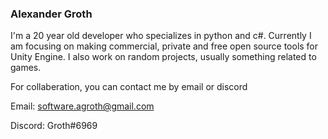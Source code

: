 ### Alexander Groth

I'm a 20 year old developer who specializes in python and c#.
Currently I am focusing on making commercial, private and free open source tools for Unity Engine.
I also work on random projects, usually something related to games.

For collaberation, you can contact me by email or discord

Email: software.agroth@gmail.com

Discord: Groth#6969

<!--
**agroth01/agroth01** is a ✨ _special_ ✨ repository because its `README.md` (this file) appears on your GitHub profile.

Here are some ideas to get you started:

- 🔭 I’m currently working on ...
- 🌱 I’m currently learning ...
- 👯 I’m looking to collaborate on ...
- 🤔 I’m looking for help with ...
- 💬 Ask me about ...
- 📫 How to reach me: ...
- 😄 Pronouns: ...
- ⚡ Fun fact: ...
-->
